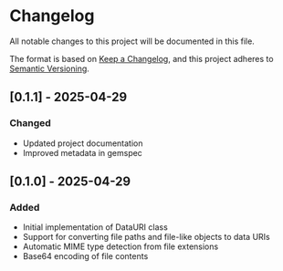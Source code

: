 # Changelog

All notable changes to this project will be documented in this file.

The format is based on [Keep a Changelog](https://keepachangelog.com/en/1.0.0/),
and this project adheres to [Semantic Versioning](https://semver.org/spec/v2.0.0.html).

## [0.1.1] - 2025-04-29

### Changed
- Updated project documentation
- Improved metadata in gemspec

## [0.1.0] - 2025-04-29

### Added
- Initial implementation of DataURI class
- Support for converting file paths and file-like objects to data URIs
- Automatic MIME type detection from file extensions
- Base64 encoding of file contents